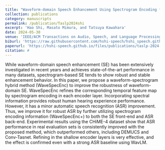 ```yaml
---
title: "Waveform-domain Speech Enhancement Using Spectrogram Encoding for Robust Speech Recognition"
collection: publications
category: manuscripts
permalink: /publication/Taslp2024shi
excerpt: 'Hao Shi, Masato Mimura, and Tatsuya Kawahara'
date: 2024-05-30
venue: 'IEEE/ACM Transactions on Audio, Speech, and Language Processing'
biburl: 'https://raw.githubusercontent.com/hshi-speech/hshi_speech.github.io/master/files/bib/taslp-2024-shi.txt'
paperurl: 'https://hshi-speech.github.io/files/publications/taslp-2024-shi.pdf'
citation: #
---
```


While waveform-domain speech enhancement (SE) has been extensively investigated in recent years and achieves state-of-the-art performance in many datasets, spectrogram-based SE tends to show robust and stable enhancement behavior. In this paper, we propose a waveform-spectrogram hybrid method (WaveSpecEnc) to improve the robustness of waveform-domain SE. WaveSpecEnc refines the corresponding temporal feature map by spectrogram encoding in each encoder layer. Incorporating spectral information provides robust human hearing experience performance. However, it has a minor automatic speech recognition (ASR) improvement. Thus, we improve it for robust ASR by further utilizing spectrogram encoding information (WaveSpecEnc+) to both the SE front-end and ASR back-end. Experimental results using the CHiME-4 dataset show that ASR performance in real evaluation sets is consistently improved with the proposed method, which outperformed others, including DEMUCS and Conv-Tasnet. Refining in the shallow encoder layers is very effective, and the effect is confirmed even with a strong ASR baseline using WavLM.
